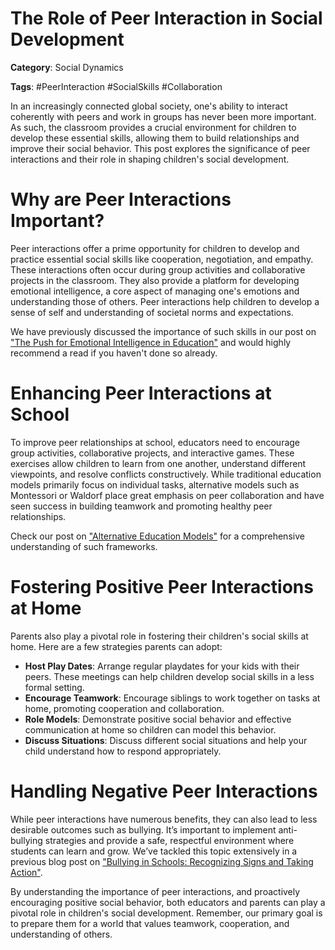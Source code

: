 # The Role of Peer Interaction in Social Development

**Category**: Social Dynamics

**Tags**:  #PeerInteraction #SocialSkills #Collaboration


In an increasingly connected global society, one's ability to interact coherently with peers and work in groups has never been more important. As such, the classroom provides a crucial environment for children to develop these essential skills, allowing them to build relationships and improve their social behavior. This post explores the significance of peer interactions and their role in shaping children's social development. 

# Why are Peer Interactions Important? 

Peer interactions offer a prime opportunity for children to develop and practice essential social skills like cooperation, negotiation, and empathy. These interactions often occur during group activities and collaborative projects in the classroom. They also provide a platform for developing emotional intelligence, a core aspect of managing one's emotions and understanding those of others. Peer interactions help children to develop a sense of self and understanding of societal norms and expectations. 

We have previously discussed the importance of such skills in our post on ["The Push for Emotional Intelligence in Education"](/xedublog/holistic-development/the-push-for-emotional-intelligence-in-education.md) and would highly recommend a read if you haven't done so already.

# Enhancing Peer Interactions at School 

To improve peer relationships at school, educators need to encourage group activities, collaborative projects, and interactive games. These exercises allow children to learn from one another, understand different viewpoints, and resolve conflicts constructively. While traditional education models primarily focus on individual tasks, alternative models such as Montessori or Waldorf place great emphasis on peer collaboration and have seen success in building teamwork and promoting healthy peer relationships.

Check our post on ["Alternative Education Models"](/xedublog/education-fundamentals/alternative-education-models-homeschooling.md) for a comprehensive understanding of such frameworks.


# Fostering Positive Peer Interactions at Home 

Parents also play a pivotal role in fostering their children's social skills at home. Here are a few strategies parents can adopt:

- **Host Play Dates**: Arrange regular playdates for your kids with their peers. These meetings can help children develop social skills in a less formal setting.
- **Encourage Teamwork**: Encourage siblings to work together on tasks at home, promoting cooperation and collaboration. 
- **Role Models**: Demonstrate positive social behavior and effective communication at home so children can model this behavior.
- **Discuss Situations**: Discuss different social situations and help your child understand how to respond appropriately.
 

# Handling Negative Peer Interactions

While peer interactions have numerous benefits, they can also lead to less desirable outcomes such as bullying. It’s important to implement anti-bullying strategies and provide a safe, respectful environment where students can learn and grow. We’ve tackled this topic extensively in a previous blog post on ["Bullying in Schools: Recognizing Signs and Taking Action"](/xedublog/student-well-being/bullying-in-schools-recognizing-signs-and-taking-action.md). 

By understanding the importance of peer interactions, and proactively encouraging positive social behavior, both educators and parents can play a pivotal role in children's social development. Remember, our primary goal is to prepare them for a world that values teamwork, cooperation, and understanding of others.